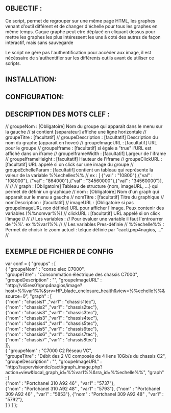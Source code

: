 
OBJECTIF :
----------
   Ce script, permet de regrouper sur une même page HTML, les graphes venant d'outil différent et de changer d'échelle pour tous les graphes en même temps.
   Caque graphe peut etre déplacé en cliquant dessus pour mettre les graphes les plus intéressent les uns à coté des autres de façon intéractif, mais sans sauvegarde

   Le script ne gére pas l'authentification pour accéder aux image, il est nécéssaire de s'authentifier sur les différents outils avant de utiliser ce scripts.

INSTALLATION:
-------------

CONFIGURATION:
--------------


DESCRIPTION DES MOTS CLEF :
---------------------------
// groupeNom 			: [Obligatoire] Nom du groupe qui apparait dans le menu sur la gauche
//                         si contient [separateur] affiche une ligne horizontale
// groupeTitre 			: [facultatif] 
// groupeDescription 	: [facultatif] Description du nom du graphe (apparait en hover)
// groupeImageURL		: [facultatif] URL pour le groupe
// groupeIframe			: [facultatif] si égale a "true"  l'URL est affiché dans un iframe
// groupeIframeWidth 	: [facultatif] Largeur de l'iframe 
// groupeIframeHeight 	: [facultatif] Hauteur de l'iframe
// groupeClickURL       : [facultatif] URL appelé si on click sur une image du groupe
// groupeEchelleParam   : [facultatif] contient un tableau qui représente la valeur de la variable %%echelles%% 
//                         ex : [ {"val" : "10800"},{"val" : "108000"},	{"val" : "864000"},{"val" : "34560000"},{"val" : "34560000"}],
// 
//
// graph				: [Obligatoire] Tableau de structure {nom, imageURL, ...} qui permet de définir un graphique
// nom 					: [Obligatoire] Nom d'un graph qui apparait sur le menu a gauche 
// nomTitre          	: [facultatif]  Titre du graphique 
// nomDescription       : [facultatif] 
// imageURL 			: [Obligatoire si pas groupeImageURL non définie] URL pour afficher l'image. Peux contenir des variables (%%nomvar%%)
// clickURL             : [facultatif] URL appelé si on click  l'image
//
//
// Les variables :
//    Pour évaluer une variable il faut l'entrourrer de '%%'.    ex %%var1%%
// 
// Les variables Pres-définie
//      %%echelle%% : Permet de choisir le zoom actuel : telque définie par "cacti,pnp4nagios, ..."
// 


EXEMPLE DE FICHIER DE CONFIG
----------------------------
var conf = { 
	"groups" : [  
	    {	"groupeNom" : "conso elec C7000",     
	    	"groupeTitre" : "Consommation éléctrique des chassis C7000",
			"groupeDescription" : "",
			"groupeImageURL" : "http://vli5res01/pnp4nagios/image?host=%%var1%%&srv=HP_blade_enclosure_health&view=%%echelle%%&source=0",
	    	"graph" : [    
				{"nom" : "chassis1"		,"var1" : "chassis1tec"},  
				{"nom" : "chassis2"		,"var1" : "chassis2tec"},  
			    {"nom" : "chassis3"		,"var1" : "chassis3tec"},  
				{"nom" : "chassis3"		,"var1" : "chassis4tec"},  
				{"nom" : "chassis4"		,"var1" : "chassis5tec"},  
				{"nom" : "chassis5"		,"var1" : "chassis6tec"},  
				{"nom" : "chassis6"		,"var1" : "chassis7tec"},  
				{"nom" : "chassis7"		,"var1" : "chassis8tec"}   
			]},   
		{	"groupeNom" : "C7000 C2 Réseau VC",     
	    	"groupeTitre" : "Débit  des 2 VC composés de 4 liens 10Gb/s du chassis C2",
			"groupeDescription" : "",
			"groupeImageURL" : "http://supervisiondc/cacti/graph_image.php?action=view&local_graph_id=%%var1%%&rra_id=%%echelle%%",
	    	"graph" : [    
				{"nom" : "Portchanel 310 A92 46"	, "var1" : "5737"},  
				{"nom" : "Portchanel 310 A92 48"	, "var1" : "5793"}, 
				{"nom" : "Portchanel 309 A92 46"	, "var1" : "5853"}, 
				{"nom" : "Portchanel 309 A92 48"	, "var1" : "5792"}, 		
			]
		}
	]
};

